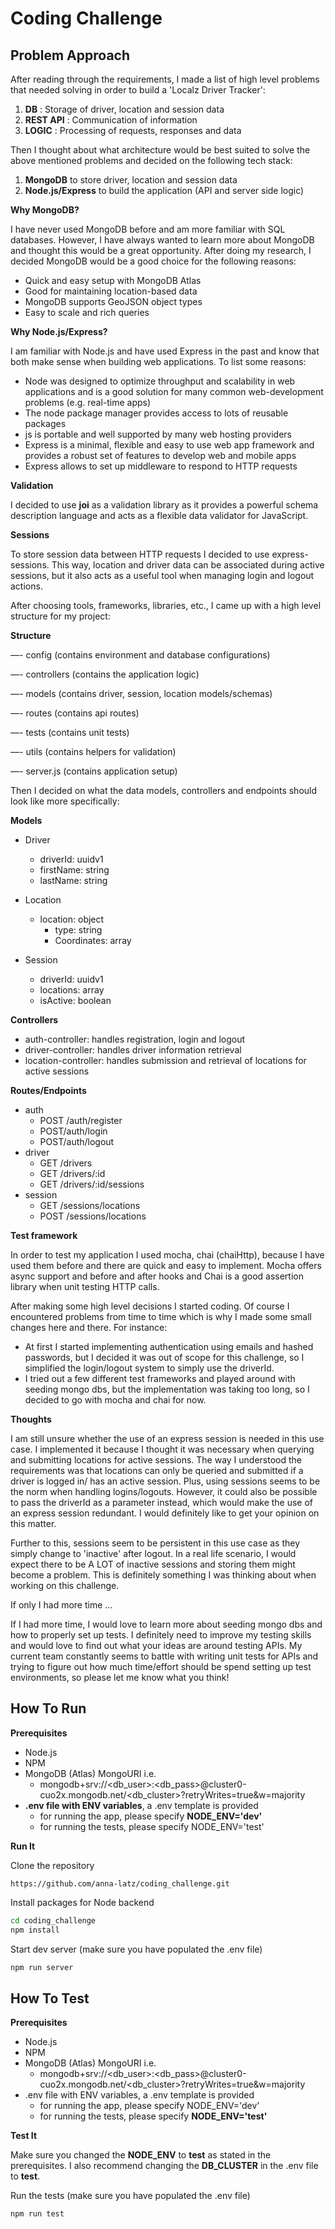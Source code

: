 # Coding Challenge

## Problem Approach

After reading through the requirements, I made a list of high level problems that needed solving in order to build a &#39;Localz Driver Tracker&#39;:

1. **DB** : Storage of driver, location and session data
2. **REST API** : Communication of information
3. **LOGIC** : Processing of requests, responses and data

Then I thought about what architecture would be best suited to solve the above mentioned problems and decided on the following tech stack:

1. **MongoDB** to store driver, location and session data
2. **Node.js/Express** to build the application (API and server side logic)

**Why MongoDB?**

I have never used MongoDB before and am more familiar with SQL databases. However, I have always wanted to learn more about MongoDB and thought this would be a great opportunity. After doing my research, I decided MongoDB would be a good choice for the following reasons:

- Quick and easy setup with MongoDB Atlas
- Good for maintaining location-based data
- MongoDB supports GeoJSON object types
- Easy to scale and rich queries

**Why Node.js/Express?**

I am familiar with Node.js and have used Express in the past and know that both make sense when building web applications. To list some reasons:

- Node was designed to optimize throughput and scalability in web applications and is a good solution for many common web-development problems (e.g. real-time apps)
- The node package manager provides access to lots of reusable packages
- js is portable and well supported by many web hosting providers
- Express is a minimal, flexible and easy to use web app framework and provides a robust set of features to develop web and mobile apps
- Express allows to set up middleware to respond to HTTP requests

**Validation**

I decided to use **joi** as a validation library as it provides a powerful schema description language and acts as a flexible data validator for JavaScript.

**Sessions**

To store session data between HTTP requests I decided to use express-sessions. This way, location and driver data can be associated during active sessions, but it also acts as a useful tool when managing login and logout actions.

After choosing tools, frameworks, libraries, etc., I came up with a high level structure for my project:

**Structure**

—- config                (contains environment and database configurations)

—- controllers                (contains the application logic)

—- models                (contains driver, session, location models/schemas)

—- routes                 (contains api routes)

—- tests                (contains unit tests)

—- utils                        (contains helpers for validation)

—- server.js                (contains application setup)

Then I decided on what the data models, controllers and endpoints should look like more specifically:

**Models**

- Driver
  - driverId: uuidv1
  - firstName: string
  - lastName: string

- Location
  - location: object
    - type: string
    - Coordinates: array
- Session
  - driverId: uuidv1
  - locations: array
  - isActive: boolean

**Controllers**

- auth-controller: handles registration, login and logout
- driver-controller: handles driver information retrieval
- location-controller: handles submission and retrieval of locations for active sessions

**Routes/Endpoints**

- auth
  - POST /auth/register
  - POST/auth/login
  - POST/auth/logout
- driver
  - GET /drivers
  - GET /drivers/:id
  - GET /drivers/:id/sessions
- session
  - GET /sessions/locations
  - POST /sessions/locations

**Test framework**

In order to test my application I used mocha, chai (chaiHttp), because I have used them before and there are quick and easy to implement. Mocha offers async support and before and after hooks and Chai is a good assertion library when unit testing HTTP calls.

After making some high level decisions I started coding. Of course I encountered problems from time to time which is why I made some small changes here and there. For instance:

- At first I started implementing authentication using emails and hashed passwords, but I decided it was out of scope for this challenge, so I simplified the login/logout system to simply use the driverId.
- I tried out a few different test frameworks and played around with seeding mongo dbs, but the implementation was taking too long, so I decided to go with mocha and chai for now.

**Thoughts**

I am still unsure whether the use of an express session is needed in this use case. I implemented it because I thought it was necessary when querying and submitting locations for active sessions. The way I understood the requirements was that locations can only be queried and submitted if a driver is logged in/ has an active session. Plus, using sessions seems to be the norm when handling logins/logouts. However, it could also be possible to pass the driverId as a parameter instead, which would make the use of an express session redundant. I would definitely like to get your opinion on this matter.

Further to this, sessions seem to be persistent in this use case as they simply change to &#39;inactive&#39; after logout. In a real life scenario, I would expect there to be A LOT of inactive sessions and storing them might become a problem. This is definitely something I was thinking about when working on this challenge.

If only I had more time …

If I had more time, I would love to learn more about seeding mongo dbs and how to properly set up tests. I definitely need to improve my testing skills and would love to find out what your ideas are around testing APIs. My current team constantly seems to battle with writing unit tests for APIs and trying to figure out how much time/effort should be spend setting up test environments, so please let me know what you think!

## How To Run

**Prerequisites**

- Node.js
- NPM
- MongoDB (Atlas) MongoURI i.e.
    - mongodb+srv://<db_user>:<db_pass>@cluster0-cuo2x.mongodb.net/<db_cluster>?retryWrites=true&w=majority
- **.env file with ENV variables**, a .env template is provided
     - for running the app, please specify **NODE_ENV='dev'**
     - for running the tests, please specify NODE_ENV='test'

**Run It**

Clone the repository
```
https://github.com/anna-latz/coding_challenge.git
```

Install packages for Node backend
``` bash
cd coding_challenge
npm install
```

Start dev server (make sure you have populated the .env file)
``` bash
npm run server
```

## How To Test

**Prerequisites**

- Node.js
- NPM
- MongoDB (Atlas) MongoURI i.e.
    - mongodb+srv://<db_user>:<db_pass>@cluster0-cuo2x.mongodb.net/<db_cluster>?retryWrites=true&w=majority
- .env file with ENV variables, a .env template is provided
     - for running the app, please specify NODE_ENV='dev'
     - for running the tests, please specify **NODE_ENV='test'**

**Test It**

Make sure you changed the **NODE_ENV** to **test** as stated in the prerequisites. I also recommend changing the **DB_CLUSTER** in the .env file to **test**.

Run the tests (make sure you have populated the .env file)
``` bash
npm run test
```
